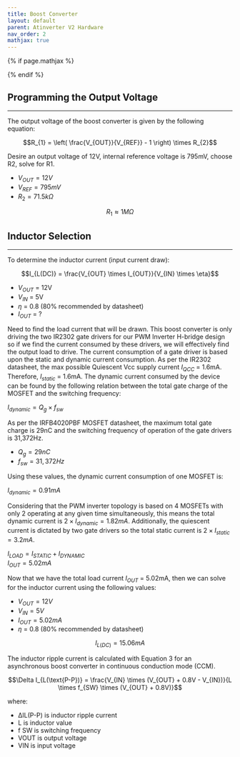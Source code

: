 ```yaml
---
title: Boost Converter
layout: default
parent: Atinverter V2 Hardware
nav_order: 2
mathjax: true
---
```


<!-- To enable math equation formatting -->
{% if page.mathjax %}
  <!-- Polyfill for older browsers (optional) -->
  <script type="text/javascript" async 
    src="https://polyfill.io/v3/polyfill.min.js?features=es6">
  </script>

  <!-- MathJax v3 for LaTeX rendering -->
  <script type="text/javascript" async 
    id="MathJax-script" 
    src="https://cdn.jsdelivr.net/npm/mathjax@3/es5/tex-mml-chtml.js">
  </script>

  <!-- Custom MathJax Configuration -->
  <script type="text/javascript">
    MathJax = {
      tex: {
        inlineMath: [['$', '$'], ['\\(', '\\)']],
        displayMath: [['$$', '$$'], ['\\[', '\\]']],
      }
    };
  </script>
{% endif %}

## Programming the Output Voltage
***
The output voltage of the boost converter is given by the following equation:

$$R_{1} = \left( \frac{V_{OUT}}{V_{REF}} - 1 \right) \times R_{2}$$

Desire an output voltage of 12V, internal reference voltage is 795mV, choose R2, solve for R1. 

- $V_{OUT} = 12V$
- $V_{REF} = 795mV$
- $R_{2} = 71.5k\Omega$

$$R_{1} \approx 1M\Omega$$

## Inductor Selection
***
To determine the inductor current (input current draw):

$$I_{L(DC)} = \frac{V_{OUT} \times I_{OUT}}{V_{IN} \times \eta}$$

- $V_{OUT}$ = 12V
- $V_{IN}$ = 5V
- $\eta$ = 0.8 (80% recommended by datasheet)
- $I_{OUT}$ = ?

Need to find the load current that will be drawn. This boost converter is only driving the two IR2302 gate drivers for our PWM Inverter H-bridge design so if we find the current consumed by these drivers, we will effectively find the output load to drive. The current consumption of a gate driver is based upon the static and dynamic current consumption. As per the IR2302 datasheet, the max possible Quiescent Vcc supply current $I_{QCC}$ = 1.6mA. Therefore, $I_{static}$ = 1.6mA. The dynamic current consumed by the device can be found by the following relation between the total gate charge of the MOSFET and the switching frequency:

$I_{dynamic}​ = Q_{g} ​× f_{sw}$

As per the IRFB4020PBF MOSFET datasheet, the maximum total gate charge is 29nC and the switching frequency of operation of the gate drivers is 31,372Hz.
- $Q_{g} = 29nC$
- $f_{sw} = 31,372Hz$

Using these values, the dynamic current consumption of one MOSFET is:

$I_{dynamic}​ = 0.91mA$

Considering that the PWM inverter topology is based on 4 MOSFETs with only 2 operating at any given time simultaneously, this means the total dynamic current is $2 \times I_{dynamic}​ = 1.82mA$. Additionally, the quiescent current is dictated by two gate drivers so the total static current is $2 \times I_{static}​ = 3.2mA$.

$I_{LOAD}​ = I_{STATIC} ​+ I_{DYNAMIC}$<br>
$I_{OUT}​ = 5.02mA$

Now that we have the total load current $I_{OUT}$ = 5.02mA, then we can solve for the inductor current using the following values:

- $V_{OUT} = 12V$
- $V_{IN} = 5V$
- $I_{OUT} = 5.02mA$
- $\eta$ = 0.8 (80% recommended by datasheet)

$$I_{L(DC)} = 15.06mA$$

The inductor ripple current is calculated with Equation 3 for an asynchronous boost converter in continuous conduction mode (CCM).

$$\Delta I_{L(\text{P-P})} = \frac{V_{IN} \times (V_{OUT} + 0.8V - V_{IN})}{L \times f_{SW} \times (V_{OUT} + 0.8V)}$$


where:
- ΔIL(P-P) is inductor ripple current 
- L is inductor value 
- f SW is switching frequency 
- VOUT is output voltage 
- VIN is input voltage


